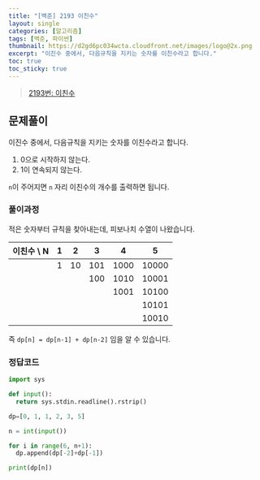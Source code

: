 ```yaml
---
title: "[백준] 2193 이친수"
layout: single
categories: [알고리즘]
tags: [백준, 파이썬]
thumbnail: https://d2gd6pc034wcta.cloudfront.net/images/logo@2x.png
excerpt: "이진수 중에서, 다음규칙을 지키는 숫자를 이친수라고 합니다."
toc: true
toc_sticky: true
---
```


>[2193번: 이친수](https://www.acmicpc.net/problem/2193)
>

## 문제풀이

이진수 중에서, 다음규칙을 지키는 숫자를 이친수라고 합니다.

1. 0으로 시작하지 않는다.
2. 1이 연속되지 않는다.

`n`이 주어지면 `n` 자리 이친수의 개수를 출력하면 됩니다.

### 풀이과정

적은 숫자부터 규칙을 찾아내는데, 피보나치 수열이 나왔습니다.

| <center>이친수 \ N</center> | <center>1</center> | <center>2</center> | <center>3</center> | <center>4</center> | <center>5</center> |
| --- | --- | --- | --- | --- | --- |
|  | 1 | 10 | 101 | 1000 | 10000 |
|  |  |  | 100 | 1010 | 10001 |
|  |  |  |  | 1001 | 10100 |
|  |  |  |  |  | 10101 |
|  |  |  |  |  | 10010 |

즉 `dp[n] = dp[n-1] + dp[n-2]` 임을 알 수 있습니다.

### 정답코드

```python
import sys

def input():
  return sys.stdin.readline().rstrip()

dp=[0, 1, 1, 2, 3, 5]

n = int(input())

for i in range(6, n+1):
  dp.append(dp[-2]+dp[-1])

print(dp[n])
```